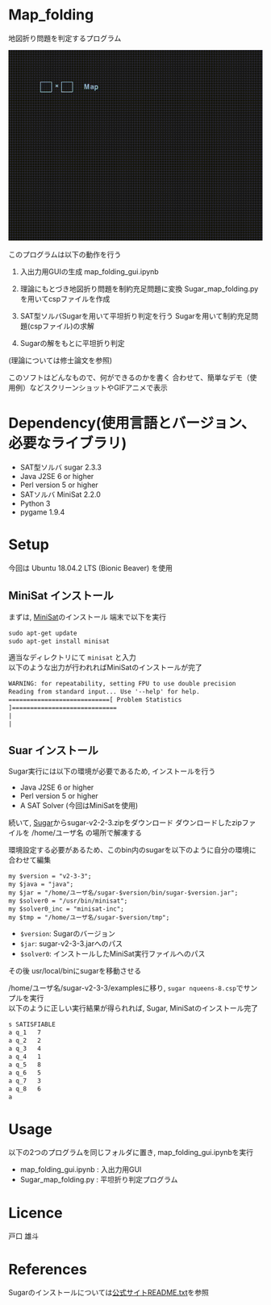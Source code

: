 # Map_folding
地図折り問題を判定するプログラム  

![result](https://github.com/YutoToguchi/map_folding/blob/image/execution.gif)

このプログラムは以下の動作を行う

1. 入出力用GUIの生成
map_folding_gui.ipynb

2. 理論にもとづき地図折り問題を制約充足問題に変換
Sugar_map_folding.pyを用いてcspファイルを作成

3. SAT型ソルバSugarを用いて平坦折り判定を行う
Sugarを用いて制約充足問題(cspファイル)の求解

4. Sugarの解をもとに平坦折り判定

(理論については修士論文を参照)

このソフトはどんなもので、何ができるのかを書く
合わせて、簡単なデモ（使用例）などスクリーンショットやGIFアニメで表示

# Dependency(使用言語とバージョン、必要なライブラリ)  
* SAT型ソルバ sugar 2.3.3
* Java J2SE 6 or higher
* Perl version 5 or higher
* SATソルバ MiniSat 2.2.0
* Python 3
* pygame 1.9.4

# Setup
今回は Ubuntu 18.04.2 LTS (Bionic Beaver) を使用

## MiniSat インストール
まずは, [MiniSat](http://minisat.se/)のインストール
端末で以下を実行  
```
sudo apt-get update  
sudo apt-get install minisat  
```
適当なディレクトリにて ```minisat``` と入力  
以下のような出力が行われればMiniSatのインストールが完了 
```
WARNING: for repeatability, setting FPU to use double precision  
Reading from standard input... Use '--help' for help.  
============================[ Problem Statistics ]=============================  
|                                                                             |  
```
## Suar インストール
Sugar実行には以下の環境が必要であるため, インストールを行う
* Java J2SE 6 or higher
* Perl version 5 or higher
* A SAT Solver (今回はMiniSatを使用)

続いて, [Sugar](http://bach.istc.kobe-u.ac.jp/sugar/)からsugar-v2-2-3.zipをダウンロード
ダウンロードしたzipファイルを /home/ユーザ名 の場所で解凍する

環境設定する必要があるため、このbin内のsugarを以下のように自分の環境に合わせて編集
```
my $version = "v2-3-3";
my $java = "java";
my $jar = "/home/ユーザ名/sugar-$version/bin/sugar-$version.jar";
my $solver0 = "/usr/bin/minisat";
my $solver0_inc = "minisat-inc";
my $tmp = "/home/ユーザ名/sugar-$version/tmp";
```
* ```$version```: Sugarのバージョン
* ```$jar```: sugar-v2-3-3.jarへのパス
* ```$solver0```: インストールしたMiniSat実行ファイルへのパス

その後 usr/local/binにsugarを移動させる


/home/ユーザ名/sugar-v2-3-3/examplesに移り, ```sugar nqueens-8.csp```でサンプルを実行  
以下のように正しい実行結果が得られれば, Sugar, MiniSatのインストール完了
```
s SATISFIABLE
a q_1   7
a q_2   2
a q_3   4
a q_4   1
a q_5   8
a q_6   5
a q_7   3
a q_8   6
a
```


# Usage
以下の2つのプログラムを同じフォルダに置き, map_folding_gui.ipynbを実行
* map_folding_gui.ipynb : 入出力用GUI  
* Sugar_map_folding.py : 平坦折り判定プログラム  


# Licence
戸口 雄斗

# References
Sugarのインストールについては[公式サイトREADME.txt](http://bach.istc.kobe-u.ac.jp/sugar/current/docs/README.txt)を参照

